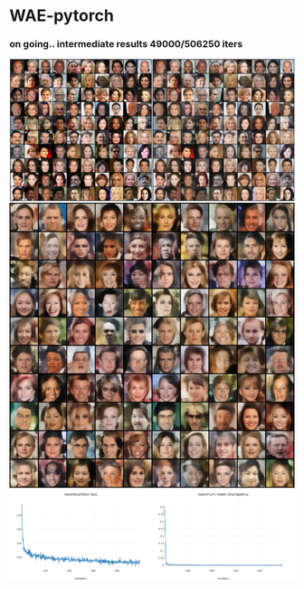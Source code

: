 # WAE-pytorch


### on going.. intermediate results 49000/506250 iters
![recon](misc/reconstruction_49000.jpg)
![sample](misc/random_sample_49000.jpg)
![curves](misc/curves_49000.png)
